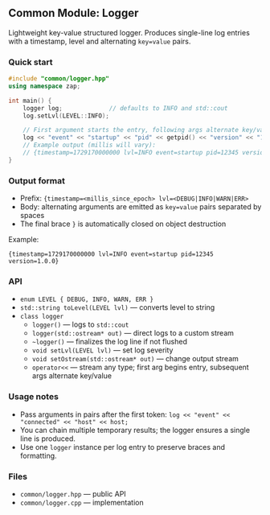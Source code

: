 ## Common Module: Logger

Lightweight key-value structured logger. Produces single-line log entries with a timestamp, level and alternating `key=value` pairs.

### Quick start

```cpp
#include "common/logger.hpp"
using namespace zap;

int main() {
    logger log;             // defaults to INFO and std::cout
    log.setLvl(LEVEL::INFO);

    // First argument starts the entry, following args alternate key/value
    log << "event" << "startup" << "pid" << getpid() << "version" << "1.0.0";
    // Example output (millis will vary):
    // {timestamp=1729170000000 lvl=INFO event=startup pid=12345 version=1.0.0}
}
```

### Output format

- Prefix: `{timestamp=<millis_since_epoch> lvl=<DEBUG|INFO|WARN|ERR>`
- Body: alternating arguments are emitted as `key=value` pairs separated by spaces
- The final brace `}` is automatically closed on object destruction

Example:

```text
{timestamp=1729170000000 lvl=INFO event=startup pid=12345 version=1.0.0}
```

### API

- `enum LEVEL { DEBUG, INFO, WARN, ERR }`
- `std::string toLevel(LEVEL lvl)` — converts level to string
- `class logger`
  - `logger()` — logs to `std::cout`
  - `logger(std::ostream* out)` — direct logs to a custom stream
  - `~logger()` — finalizes the log line if not flushed
  - `void setLvl(LEVEL lvl)` — set log severity
  - `void setOstream(std::ostream* out)` — change output stream
  - `operator<<` — stream any type; first arg begins entry, subsequent args alternate key/value

### Usage notes

- Pass arguments in pairs after the first token: `log << "event" << "connected" << "host" << host;`
- You can chain multiple temporary results; the logger ensures a single line is produced.
- Use one `logger` instance per log entry to preserve braces and formatting.

### Files

- `common/logger.hpp` — public API
- `common/logger.cpp` — implementation


